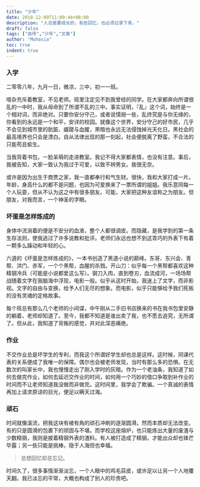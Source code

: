 ```yaml
---
title: "少年"
date: 2018-12-09T11:09:44+08:00
description: "人总是要成长的，有些回忆，也必须记录下来。"
draft: false
tags: ["自传","少年","文章"]
author: "Muhosia"
toc: true
indent: true
---
```



### 入学

二零零八年，九月一日，微凉，三中，初一一班。

喧杂充斥着教室，不见老师。班里注定见不到我曾经的同学。在大家都奔向所谓很乱的一中时，我从母命到了所谓不乱的三中。事实证明，『乱』这个词，始终是一个相对词，而非绝对。只要你安分守己，或者说懦弱一些，乱终究是与你无缘的，你看到的永远是一个和平，安详的校园。就像这个世界，安分守己的好市民，几乎不会见到城市里的肮脏、龌蹉与血腥，黑暗也永远无法侵蚀掉光天化日。黑社会的最高境界也只会是漂白。自从法律出现的那一刻起，社会便脱离了野蛮，不合法的只能苟且偷生。

当我背着书包，一脸呆萌的走进教室。我记不得大家都表情，也没有注意。事后，我被告知，大家一致认为我过于可爱，以致不辨男女。我很无奈。

或许是因为出生于商贾之家，我一直都奉行和气生财。很快，我和大家打成一片。年龄，身高什么的都不是问题，也因为可爱换来了一票所谓的姐姐。我乐意同每一个人玩耍，但从不认为这之中有很多朋友。可能，大家把这种友谊称之为朋友。但朋友，对我而言，一个神圣的字眼。

### 坏蛋是怎样炼成的

身体中流淌着的便是不安分的血液，整个人都很调皮。而隐藏，是我学到的第一条生存法则，使我逃过了许多说教和批评。老师们永远也想不到这乖巧的外表下有着一颗多么躁动和年轻的心。

六道的《坏蛋是怎样炼成的》，一本书创造了黑道小说的巅峰。东哥、东兴会、青帮、洪门、赤军，一个个黑帮，血腥的杀戮。开山刀：似乎每一个黑帮都喜欢这种精钢冷兵（可能是小说都爱这么写）。钢刀入肉，直到卷刃，血流成河，一场场帮战随着文字在我脑海中浮现，电影一般。似乎从这时开始，我迷上了文字，而非影视。文字的自由与变换，给予人们无尽的想象。而电影，似乎只能够给予我们死板的没有灵魂的定格故事。

每个班总有那么几个老师的小间谍，中午刚从二手旧书店换来的书在我书包里安静的躺着，老师却知道了。至今，我都不知道是谁出卖了我，也不愿去追究，无所谓了。但从此，我知道了背叛的感觉，并对此深恶痛绝。

### 作业

不交作业总是坏学生的专利，而我这个所谓好学生却也总是这样。这时候，同课代表的关系便成了我唯一的保障。偶尔也会被老师发现，当时有那么多的恐惧。在无数次的叫家长中，我也慢慢走出了刚入学时的灰暗。作为一个老油条，我知道了如何去做完作业，如何去延迟交作业的时间，如何用一个巧妙的借口争取到补作业的时间而不让老师知道我没做而非做完。这时间里，我学会了欺骗。一个真诚的表情再加上请求原谅的目光，便足以瞒天过海。

### 顽石

时间就像溪流，把我这块有棱有角的顽石冲刷的逐渐圆滑。然而本质却无法改变。有的只是圆滑的包裹下的顽固与不堪。而学校这座熔炉，也只能炼出大量的废渣与少数精钢，我则是披着精钢外表的渣料。有人被打造成了精钢，才能出众却也锋芒毕露；另一些只能是挑棒，隐于人海但也幸福。

>总想回忆却总忘记。

时间久了，很多事情渐渐淡忘，一个人眼中的鸡毛蒜皮，或许足以让另一个人地覆天翻。我已淡忘的平常，大概也构成了别人的珍贵吧。